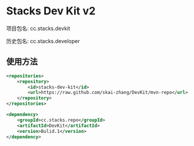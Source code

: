 # Stacks Dev Kit v2

项目包名: cc.stacks.devkit

历史包名: cc.stacks.developer

## 使用方法

```xml
<repositories>
    <repository>
        <id>stacks-dev-kit</id>
        <url>https://raw.github.com/skai-zhang/DevKit/mvn-repo</url>
    </repository>
</repositories>

<dependency>
    <groupId>cc.stacks.repo</groupId>
    <artifactId>DevKit</artifactId>
    <version>Bulid.1</version>
</dependency>
```